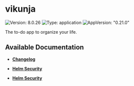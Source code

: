 # vikunja

![Version: 8.0.26](https://img.shields.io/badge/Version-8.0.26-informational?style=flat-square) ![Type: application](https://img.shields.io/badge/Type-application-informational?style=flat-square) ![AppVersion: "0.21.0"](https://img.shields.io/badge/AppVersion-"0.21.0"-informational?style=flat-square)

The to-do app to organize your life.

## Available Documentation

- [**Changelog**](CHANGELOG)

- [**Helm Security**](container-security)

- [**Helm Security**](helm-security)

